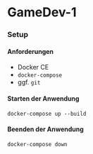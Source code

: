 # GameDev-1

### Setup
#### Anforderungen

 * Docker CE
 * `docker-compose`
 * ggf. `git`

#### Starten der Anwendung

```shell
docker-compose up --build
```

#### Beenden der Anwendung

```shell
docker-compose down
```
